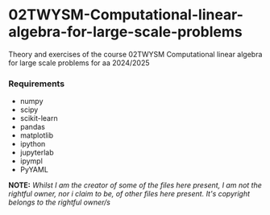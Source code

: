 # 02TWYSM-Computational-linear-algebra-for-large-scale-problems
Theory and exercises of the course 02TWYSM Computational linear algebra for large scale problems for aa 2024/2025

<h3>Requirements</h3> 
<ul>
<li>numpy</li>
<li>scipy</li>
<li>scikit-learn</li>
<li>pandas</li>
<li>matplotlib</li>
<li>ipython</li>
<li>jupyterlab</li>
<li>ipympl</li>
<li>PyYAML</li>
</ul>




<b>NOTE:</b> <em>Whilst I am the creator of some of the files here present, I am not the rightful owner, nor i claim to be, of other files here present. 
It's copyright belongs to the rightful owner/s</em>
